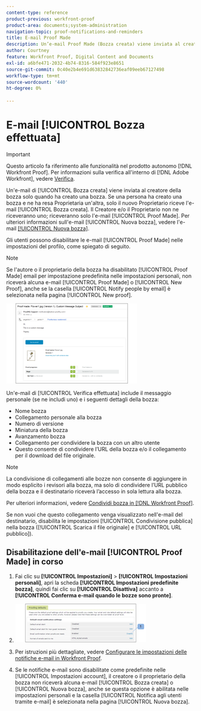 ```yaml
---
content-type: reference
product-previous: workfront-proof
product-area: documents;system-administration
navigation-topic: proof-notifications-and-reminders
title: E-mail Proof Made
description: Un’e-mail Proof Made (Bozza creata) viene inviata al creatore della bozza solo dopo averla creata. Se una persona ha creato una bozza e ne ha resa Proprietaria un’altra, solo il nuovo Proprietario riceve l’e-mail di creazione della bozza. Il Creatore e/o il Proprietario non ne riceveranno una; riceveranno solo l’e-mail Proof Made (Bozza creata). Per ulteriori informazioni sull’e-mail New Proof, consulta New proof email (Nuova bozza).
author: Courtney
feature: Workfront Proof, Digital Content and Documents
exl-id: a6bfe471-2032-4b74-8316-584f923e8651
source-git-commit: 0c40e2b4e691d63832842736eaf09eeb67127498
workflow-type: tm+mt
source-wordcount: '440'
ht-degree: 0%

---
```


# E-mail [!UICONTROL Bozza effettuata]

>[!IMPORTANT]
>
>Questo articolo fa riferimento alle funzionalità nel prodotto autonomo [!DNL Workfront Proof]. Per informazioni sulla verifica all&#39;interno di [!DNL Adobe Workfront], vedere [Verifica](../../../review-and-approve-work/proofing/proofing.md).

Un&#39;e-mail di [!UICONTROL Bozza creata] viene inviata al creatore della bozza solo quando ha creato una bozza. Se una persona ha creato una bozza e ne ha resa Proprietaria un&#39;altra, solo il nuovo Proprietario riceve l&#39;e-mail [!UICONTROL Bozza creata]. Il Creatore e/o il Proprietario non ne riceveranno uno; riceveranno solo l&#39;e-mail [!UICONTROL Proof Made]. Per ulteriori informazioni sull&#39;e-mail [!UICONTROL Nuova bozza], vedere l&#39;e-mail [[!UICONTROL Nuova bozza]](../../../workfront-proof/wp-emailsntfctns/proof-notifications-and-reminders/new-proof-email.md).

Gli utenti possono disabilitare le e-mail [!UICONTROL Proof Made] nelle impostazioni del profilo, come spiegato di seguito.

>[!NOTE]
>
> Se l&#39;autore o il proprietario della bozza ha disabilitato [!UICONTROL Proof Made] email per impostazione predefinita nelle impostazioni personali, non riceverà alcuna e-mail [!UICONTROL Proof Made] o [!UICONTROL New Proof], anche se la casella [!UICONTROL Notify people by email] è selezionata nella pagina [!UICONTROL New proof].

![Proof_Made_Email.png](assets/proof-made-email-350x214.png)

Un&#39;e-mail di [!UICONTROL Verifica effettuata] include il messaggio personale (se ne includi uno) e i seguenti dettagli della bozza:

* Nome bozza
* Collegamento personale alla bozza
* Numero di versione
* Miniatura della bozza
* Avanzamento bozza
* Collegamento per condividere la bozza con un altro utente
* Questo consente di condividere l’URL della bozza e/o il collegamento per il download del file originale.

>[!NOTE]
>
> La condivisione di collegamenti alle bozze non consente di aggiungere in modo esplicito i revisori alla bozza, ma solo di condividere l’URL pubblico della bozza e il destinatario riceverà l’accesso in sola lettura alla bozza.

Per ulteriori informazioni, vedere [Condividi bozza in [!DNL Workfront Proof]](../../../workfront-proof/wp-work-proofsfiles/share-proofs-and-files/share-proof.md).

Se non vuoi che questo collegamento venga visualizzato nell&#39;e-mail del destinatario, disabilita le impostazioni [!UICONTROL Condivisione pubblica] nella bozza ([!UICONTROL Scarica il file originale] e [!UICONTROL URL pubblico]).

## Disabilitazione dell&#39;e-mail [!UICONTROL Proof Made] in corso

1. Fai clic su **[!UICONTROL Impostazioni]** > **[!UICONTROL Impostazioni personali]**, apri la scheda **[!UICONTROL Impostazioni predefinite bozza]**, quindi fai clic su **[!UICONTROL Disattiva]** accanto a **[!UICONTROL Conferma e-mail quando le bozze sono pronte]**.

1. ![Proof_Made_-_proofing_defaults.png](assets/proof-made---proofing-defaults-350x103.png)

1. Per istruzioni più dettagliate, vedere [Configurare le impostazioni delle notifiche e-mail in Workfront Proof](../../../workfront-proof/wp-emailsntfctns/email-alerts/config-email-notification-settings-wp.md).
1. Se le notifiche e-mail sono disabilitate come predefinite nelle [!UICONTROL Impostazioni account], il creatore o il proprietario della bozza non riceverà alcuna e-mail [!UICONTROL Bozza creata] o [!UICONTROL Nuova bozza], anche se questa opzione è abilitata nelle impostazioni personali e la casella [!UICONTROL Notifica agli utenti tramite e-mail] è selezionata nella pagina [!UICONTROL Nuova bozza].
